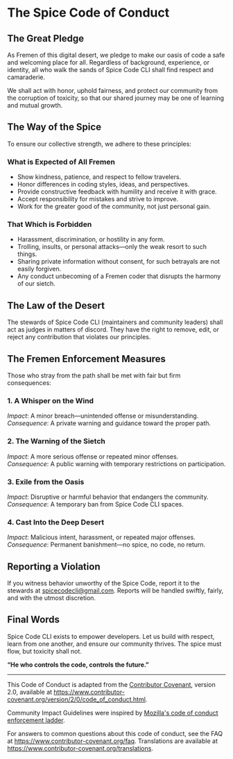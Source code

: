 # The Spice Code of Conduct  

## **The Great Pledge**  
As Fremen of this digital desert, we pledge to make our oasis of code a safe and welcoming place for all. Regardless of background, experience, or identity, all who walk the sands of Spice Code CLI shall find respect and camaraderie.  

We shall act with honor, uphold fairness, and protect our community from the corruption of toxicity, so that our shared journey may be one of learning and mutual growth.  

## **The Way of the Spice**  
To ensure our collective strength, we adhere to these principles:  

### **What is Expected of All Fremen**  
- Show kindness, patience, and respect to fellow travelers.  
- Honor differences in coding styles, ideas, and perspectives.  
- Provide constructive feedback with humility and receive it with grace.  
- Accept responsibility for mistakes and strive to improve.  
- Work for the greater good of the community, not just personal gain.  

### **That Which is Forbidden**  
- Harassment, discrimination, or hostility in any form.  
- Trolling, insults, or personal attacks—only the weak resort to such things.  
- Sharing private information without consent, for such betrayals are not easily forgiven.  
- Any conduct unbecoming of a Fremen coder that disrupts the harmony of our sietch.  

## **The Law of the Desert**  
The stewards of Spice Code CLI (maintainers and community leaders) shall act as judges in matters of discord. They have the right to remove, edit, or reject any contribution that violates our principles.  

## **The Fremen Enforcement Measures**  
Those who stray from the path shall be met with fair but firm consequences:  

### **1. A Whisper on the Wind**  
_Impact_: A minor breach—unintended offense or misunderstanding.  
_Consequence_: A private warning and guidance toward the proper path.  

### **2. The Warning of the Sietch**  
_Impact_: A more serious offense or repeated minor offenses.  
_Consequence_: A public warning with temporary restrictions on participation.  

### **3. Exile from the Oasis**  
_Impact_: Disruptive or harmful behavior that endangers the community.  
_Consequence_: A temporary ban from Spice Code CLI spaces.  

### **4. Cast Into the Deep Desert**  
_Impact_: Malicious intent, harassment, or repeated major offenses.  
_Consequence_: Permanent banishment—no spice, no code, no return.  

## **Reporting a Violation**  
If you witness behavior unworthy of the Spice Code, report it to the stewards at spicecodecli@gmail.com. Reports will be handled swiftly, fairly, and with the utmost discretion.  

## **Final Words**  
Spice Code CLI exists to empower developers. Let us build with respect, learn from one another, and ensure our community thrives. The spice must flow, but toxicity shall not.  

**“He who controls the code, controls the future.”**  

----------

This Code of Conduct is adapted from the [Contributor Covenant][homepage],
version 2.0, available at
https://www.contributor-covenant.org/version/2/0/code_of_conduct.html.

Community Impact Guidelines were inspired by [Mozilla's code of conduct
enforcement ladder](https://github.com/mozilla/diversity).

[homepage]: https://www.contributor-covenant.org

For answers to common questions about this code of conduct, see the FAQ at
https://www.contributor-covenant.org/faq. Translations are available at
https://www.contributor-covenant.org/translations.
